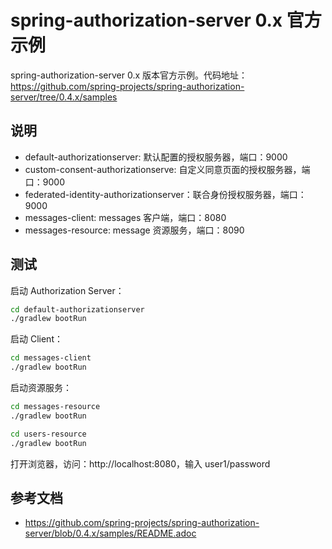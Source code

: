 # spring-authorization-server 0.x 官方示例

spring-authorization-server 0.x 版本官方示例。代码地址：https://github.com/spring-projects/spring-authorization-server/tree/0.4.x/samples

## 说明

- default-authorizationserver: 默认配置的授权服务器，端口：9000
- custom-consent-authorizationserve: 自定义同意页面的授权服务器，端口：9000
- federated-identity-authorizationserver：联合身份授权服务器，端口：9000
- messages-client: messages 客户端，端口：8080
- messages-resource: message 资源服务，端口：8090

## 测试

启动 Authorization Server：

```bash
cd default-authorizationserver 
./gradlew bootRun
```

启动 Client：

```bash
cd messages-client 
./gradlew bootRun
```

启动资源服务：

```bash
cd messages-resource
./gradlew bootRun

cd users-resource
./gradlew bootRun
```

打开浏览器，访问：http://localhost:8080，输入 user1/password


## 参考文档

- https://github.com/spring-projects/spring-authorization-server/blob/0.4.x/samples/README.adoc